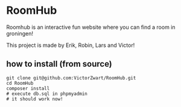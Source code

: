 # RoomHub
Roomhub is an interactive fun website where you can find a room in groningen!

This project is made by Erik, Robin, Lars and Victor!

## how to install (from source)
```
git clone git@github.com:VictorZwart/RoomHub.git
cd RoomHub
composer install
# execute db.sql in phpmyadmin
# it should work now!
```
